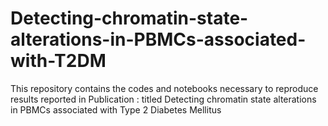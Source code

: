 # Detecting-chromatin-state-alterations-in-PBMCs-associated-with-T2DM
This repository contains the codes and notebooks necessary to reproduce results reported in Publication :  titled Detecting chromatin state alterations in PBMCs associated with Type 2 Diabetes Mellitus
